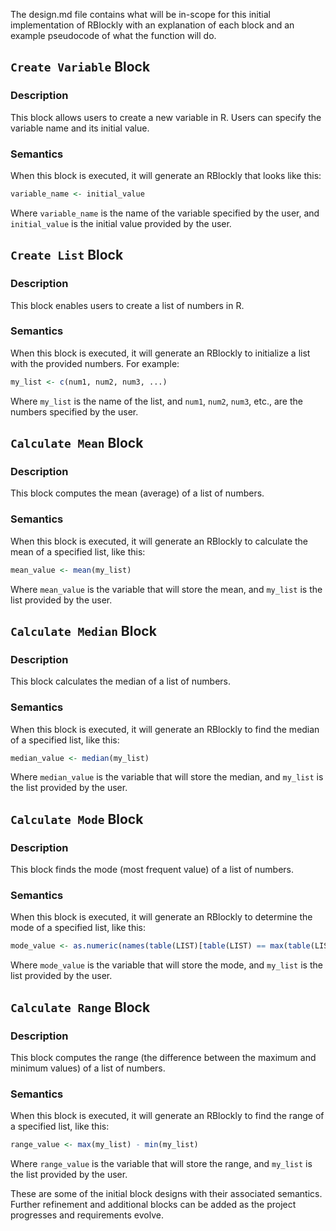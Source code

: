 The design.md file contains what will be in-scope for this initial implementation of RBlockly with an explanation of each block and an example pseudocode of what the function will do. 

## `Create Variable` Block

### Description
This block allows users to create a new variable in R. Users can specify the variable name and its initial value.

### Semantics
When this block is executed, it will generate an RBlockly that looks like this:
```R
variable_name <- initial_value
```
Where `variable_name` is the name of the variable specified by the user, and `initial_value` is the initial value provided by the user.

## `Create List` Block

### Description
This block enables users to create a list of numbers in R.

### Semantics
When this block is executed, it will generate an RBlockly to initialize a list with the provided numbers. For example:
```R
my_list <- c(num1, num2, num3, ...)
```
Where `my_list` is the name of the list, and `num1`, `num2`, `num3`, etc., are the numbers specified by the user.

## `Calculate Mean` Block

### Description
This block computes the mean (average) of a list of numbers.

### Semantics
When this block is executed, it will generate an RBlockly to calculate the mean of a specified list, like this:
```R
mean_value <- mean(my_list)
```
Where `mean_value` is the variable that will store the mean, and `my_list` is the list provided by the user.

## `Calculate Median` Block

### Description
This block calculates the median of a list of numbers.

### Semantics
When this block is executed, it will generate an RBlockly to find the median of a specified list, like this:
```R
median_value <- median(my_list)
```
Where `median_value` is the variable that will store the median, and `my_list` is the list provided by the user.

## `Calculate Mode` Block

### Description
This block finds the mode (most frequent value) of a list of numbers.

### Semantics
When this block is executed, it will generate an RBlockly to determine the mode of a specified list, like this:
```R
mode_value <- as.numeric(names(table(LIST)[table(LIST) == max(table(LIST))]))
```
Where `mode_value` is the variable that will store the mode, and `my_list` is the list provided by the user.

## `Calculate Range` Block

### Description
This block computes the range (the difference between the maximum and minimum values) of a list of numbers.

### Semantics
When this block is executed, it will generate an RBlockly to find the range of a specified list, like this:
```R
range_value <- max(my_list) - min(my_list)
```
Where `range_value` is the variable that will store the range, and `my_list` is the list provided by the user.

These are some of the initial block designs with their associated semantics. Further refinement and additional blocks can be added as the project progresses and requirements evolve.
